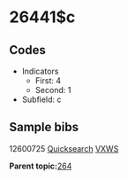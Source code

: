 # 26441$c

## Codes

-   Indicators
    -   First: 4
    -   Second: 1
-   Subfield: c

## Sample bibs

12600725 [Quicksearch](https://search.library.yale.edu/catalog/12600725) [VXWS](http://prodorbis.library.yale.edu:7014/vxws/GetHoldingsService?bibId=12600725)

**Parent topic:**[264](../../tags/264/264.md)

